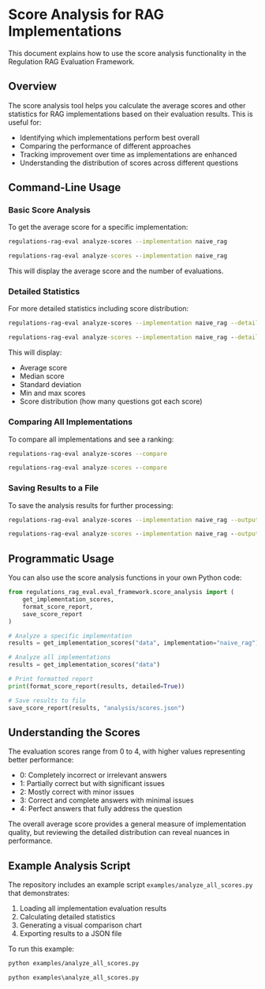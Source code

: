 # Score Analysis for RAG Implementations

This document explains how to use the score analysis functionality in the Regulation RAG Evaluation Framework.

## Overview

The score analysis tool helps you calculate the average scores and other statistics for RAG implementations based on their evaluation results. This is useful for:

- Identifying which implementations perform best overall
- Comparing the performance of different approaches
- Tracking improvement over time as implementations are enhanced
- Understanding the distribution of scores across different questions

## Command-Line Usage

### Basic Score Analysis

To get the average score for a specific implementation:

```bash
regulations-rag-eval analyze-scores --implementation naive_rag
```
```cmd
regulations-rag-eval analyze-scores --implementation naive_rag
```

This will display the average score and the number of evaluations.

### Detailed Statistics

For more detailed statistics including score distribution:

```bash
regulations-rag-eval analyze-scores --implementation naive_rag --detailed
```
```cmd
regulations-rag-eval analyze-scores --implementation naive_rag --detailed
```

This will display:
- Average score
- Median score
- Standard deviation
- Min and max scores
- Score distribution (how many questions got each score)

### Comparing All Implementations

To compare all implementations and see a ranking:

```bash
regulations-rag-eval analyze-scores --compare
```
```cmd
regulations-rag-eval analyze-scores --compare
```

### Saving Results to a File

To save the analysis results for further processing:

```bash
regulations-rag-eval analyze-scores --implementation naive_rag --output analysis/scores.json
```
```cmd
regulations-rag-eval analyze-scores --implementation naive_rag --output analysis\scores.json
```

## Programmatic Usage

You can also use the score analysis functions in your own Python code:

```python
from regulations_rag_eval.eval_framework.score_analysis import (
    get_implementation_scores,
    format_score_report,
    save_score_report
)

# Analyze a specific implementation
results = get_implementation_scores("data", implementation="naive_rag")

# Analyze all implementations
results = get_implementation_scores("data")

# Print formatted report
print(format_score_report(results, detailed=True))

# Save results to file
save_score_report(results, "analysis/scores.json")
```

## Understanding the Scores

The evaluation scores range from 0 to 4, with higher values representing better performance:

- 0: Completely incorrect or irrelevant answers
- 1: Partially correct but with significant issues
- 2: Mostly correct with minor issues
- 3: Correct and complete answers with minimal issues
- 4: Perfect answers that fully address the question

The overall average score provides a general measure of implementation quality, but reviewing the detailed distribution can reveal nuances in performance.

## Example Analysis Script

The repository includes an example script `examples/analyze_all_scores.py` that demonstrates:

1. Loading all implementation evaluation results
2. Calculating detailed statistics
3. Generating a visual comparison chart
4. Exporting results to a JSON file

To run this example:

```bash
python examples/analyze_all_scores.py
```
```cmd
python examples\analyze_all_scores.py
```